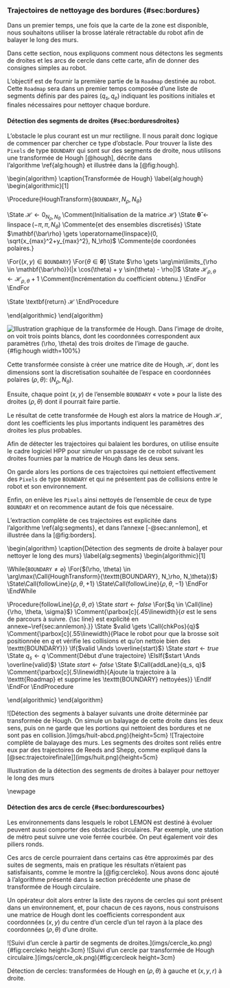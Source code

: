 ### Trajectoires de nettoyage des bordures {#sec:bordures}

Dans un premier temps, une fois que la carte de la zone est disponible, nous souhaitons utiliser la brosse latérale
rétractable du robot afin de balayer le long des murs.

Dans cette section, nous expliquons comment nous détectons les segments de droites et les arcs de cercle dans cette
carte, afin de donner des consignes simples au robot.

L’objectif est de fournir la première partie de la `Roadmap` destinée au robot. Cette `Roadmap` sera dans un premier
temps composée d’une liste de segments définis par des paires $(q_s, q_e)$ indiquant les positions initiales et finales
nécessaires pour nettoyer chaque bordure.

#### Détection des segments de droites {#sec:borduresdroites}

L’obstacle le plus courant est un mur rectiligne. Il nous parait donc logique de commencer par chercher ce type
d’obstacle. Pour trouver la liste des `Pixels` de type `BOUNDARY` qui sont sur des segments de droite, nous utilisons
une transformée de Hough [@hough], décrite dans l’algorithme \ref{alg:hough} et illustrée dans la [@fig:hough].

\begin{algorithm}
\caption{Transformée de Hough}
\label{alg:hough}
\begin{algorithmic}[1]

\Procedure{HoughTransform}{$\texttt{BOUNDARY}, N_\rho, N_\theta$}

\State $\mathcal{H} \gets 0_{N_\rho, N_\theta}$
\Comment{Initialisation de la matrice $\mathcal{H}$}
\State $\mathbf{\bar\theta} \gets \operatorname{linspace}(-\pi, \pi, N_\theta)$
\Commente{et des ensembles discretisés}
\State $\mathbf{\bar\rho} \gets \operatorname{linspace}(0, \sqrt{x_{max}^2+y_{max}^2}, N_\rho)$
\Commente{de coordonées polaires.}

\For{$(x, y) \in \texttt{BOUNDARY}$}
\For{$\theta \in \mathbf{\bar\theta}$}
\State $\rho \gets \arg\min\limits_{\rho \in \mathbf{\bar\rho}}(|x \cos(\theta) + y \sin(\theta) - \rho|)$
\State $\mathcal{H}_{\rho,\theta} \gets \mathcal{H}_{\rho,\theta} + 1$
\Comment{Incrémentation du coefficient obtenu.}
\EndFor
\EndFor

\State \textbf{return} $\mathcal{H}$
\EndProcedure

\end{algorithmic}
\end{algorithm}

![Illustration graphique de la transformée de Hough. Dans l’image de droite, on voit trois points blancs, dont les
coordonnées correspondent aux paramètres $(\rho, \theta)$ des trois droites de l’image de
gauche.](imgs/hough.png){#fig:hough width=100%}

Cette transformée consiste à créer une matrice dite de Hough, $\mathcal{H}$, dont les dimensions sont la discretisation
souhaitée de l’espace en coordonnées polaires $(\rho, \theta)$: ($N_\rho, N_\theta$).

Ensuite, chaque point $(x, y)$ de l’ensemble `BOUNDARY` « vote » pour la liste des droites $(\rho, \theta)$ dont il
pourrait faire partie.

Le résultat de cette transformée de Hough est alors la matrice de Hough $\mathcal{H}$, dont les coefficients les plus
importants indiquent les paramètres des droites les plus probables.

Afin de détecter les trajectoires qui balaient les bordures, on utilise ensuite le cadre logiciel HPP pour simuler un
passage de ce robot suivant les droites fournies par la matrice de Hough dans les deux sens.

On garde alors les portions de ces trajectoires qui nettoient effectivement des `Pixels` de type `BOUNDARY` et qui ne
présentent pas de collisions entre le robot et son environnement.

Enfin, on enlève les `Pixels` ainsi nettoyés de l’ensemble de ceux de type `BOUNDARY` et on recommence autant de fois
que nécessaire.

L’extraction complète de ces trajectoires est explicitée dans l’algorithme \ref{alg:segments}, et dans
l’annexe [-@sec:annlemon], et illustrée dans la [@fig:borders].

\begin{algorithm}
\caption{Détection des segments de droite à balayer pour nettoyer le long des murs}
\label{alg:segments}
\begin{algorithmic}[1]

\While{$\texttt{BOUNDARY} \neq \varnothing$}
\For{$(\rho, \theta) \in \arg\max(\Call{HoughTransform}{\texttt{BOUNDARY}, N_\rho, N_\theta})$}
\State\Call{followLine}{$\rho, \theta, +1$}
\State\Call{followLine}{$\rho, \theta, -1$}
\EndFor
\EndWhile

\Procedure{followLine}{$\rho, \theta, \sigma$}
\State $start \gets false$
\For{$q \in \Call{line}{\rho, \theta, \sigma}$}
\Comment{\parbox[c]{.45\linewidth}{$\sigma$ est le sens de parcours à suivre. {\sc line} est explicité en
annexe~\ref{sec:annlemon}.}}
\State $valid \gets \Call{chkPos}{q}$
\Comment{\parbox[c]{.55\linewidth}{Place le robot pour que la brosse soit positionnée en $q$ et vérifie les
collisions et qu’on nettoie bien des \texttt{BOUNDARY}}}
\If{$valid \Ands \overline{start}$}
\State $start \gets true$
\State $q_s \gets q$
\Comment{Début d’une trajectoire}
\ElsIf{$start \Ands \overline{valid}$}
\State $start \gets false$
\State $\Call{addLane}{q_s, q}$
\Comment{\parbox[c]{.5\linewidth}{Ajoute la trajectoire à la \texttt{Roadmap} et supprime les \texttt{BOUNDARY}
nettoyées}}
\EndIf
\EndFor
\EndProcedure

\end{algorithmic}
\end{algorithm}

<div id="fig:borders">
![Détection des segments à balayer suivants une droite déterminée par transformée de Hough. On simule un balayage de
cette droite dans les deux sens, puis on ne garde que les portions qui nettoient des bordures et ne sont pas en
collision.](imgs/huit-abcd.png){height=5cm}
![Trajectoire complète de balayage des murs. Les segments des droites sont reliés entre eux par des trajectoires de
Reeds and Shepp, comme expliqué dans la [@sec:trajectoirefinale]](imgs/huit.png){height=5cm}

Illustration de la détection des segments de droites à balayer pour nettoyer le long des murs
</div>

\newpage

#### Détection des arcs de cercle {#sec:bordurescourbes}

Les environnements dans lesquels le robot LEMON est destiné à évoluer peuvent aussi comporter des obstacles
circulaires. Par exemple, une station de métro peut suivre une voie ferrée courbée. On peut également voir des piliers
ronds.

Ces arcs de cercle pourraient dans certains cas être approximés par des suites de segments, mais en pratique les
résultats n’étaient pas satisfaisants, comme le montre la [@fig:cercleko]. Nous avons donc ajouté à l’algorithme présenté
dans la section précédente une phase de transformée de Hough circulaire.

Un opérateur doit alors entrer la liste des rayons de cercles qui sont présent dans un environnement, et, pour chacun
de ces rayons, nous construisons une matrice de Hough dont les coefficients correspondent aux coordonnées $(x, y)$ du
centre d’un cercle d’un tel rayon à la place des coordonnées $(\rho, \theta)$ d’une droite.

<div id="fig:cercles">
![Suivi d’un cercle à partir de segments de droites.](imgs/cercle_ko.png){#fig:cercleko
height=3cm}
![Suivi d’un cercle par transformée de Hough circulaire.](imgs/cercle_ok.png){#fig:cercleok height=3cm}

Détection de cercles: transformées de Hough en $(\rho, \theta)$ à gauche et $(x, y, r)$ à droite.
</div>
